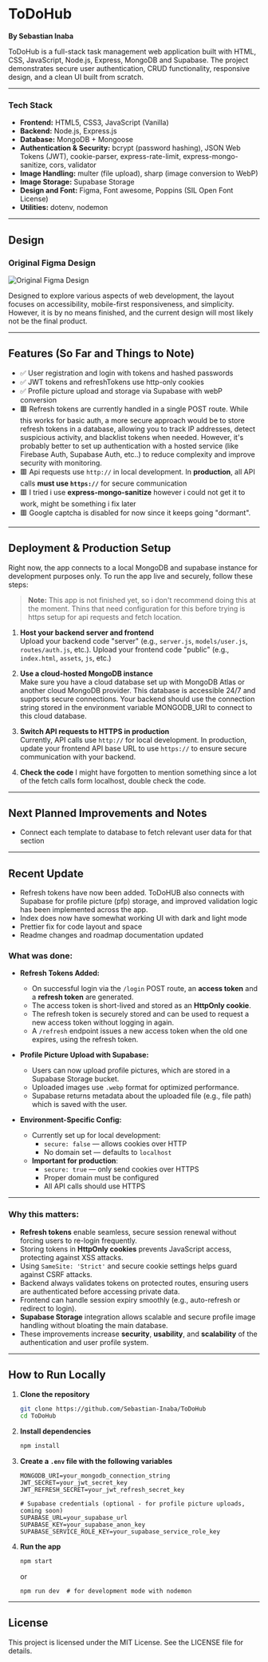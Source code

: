 # ToDoHub

**By Sebastian Inaba**

ToDoHub is a full-stack task management web application built with HTML, CSS, JavaScript, Node.js, Express, MongoDB and Supabase. The project demonstrates secure user authentication, CRUD functionality, responsive design, and a clean UI built from scratch.

---

### Tech Stack

- **Frontend:** HTML5, CSS3, JavaScript (Vanilla)
- **Backend:** Node.js, Express.js
- **Database:** MongoDB + Mongoose
- **Authentication & Security:** bcrypt (password hashing), JSON Web Tokens (JWT), cookie-parser, express-rate-limit, express-mongo-sanitize, cors, validator
- **Image Handling:** multer (file upload), sharp (image conversion to WebP)
- **Image Storage:** Supabase Storage
- **Design and Font:** Figma, Font awesome, Poppins (SIL Open Font License)
- **Utilities:** dotenv, nodemon

---

## Design

### Original Figma Design

![Original Figma Design](githubImages/figmaDesign.png)

Designed to explore various aspects of web development, the layout focuses on accessibility, mobile-first responsiveness, and simplicity.  
However, it is by no means finished, and the current design will most likely not be the final product.

---

## Features (So Far and Things to Note)

- ✅ User registration and login with tokens and hashed passwords
- ✅ JWT tokens and refreshTokens use http-only cookies
- ✅ Profile picture upload and storage via Supabase with webP conversion
- 🟥 Refresh tokens are currently handled in a single POST route. While this works for basic auth, a more secure approach would be to store refresh tokens in a database, allowing you to track IP addresses, detect suspicious activity, and blacklist tokens when needed.
  However, it's probably better to set up authentication with a hosted service (like Firebase Auth, Supabase Auth, etc..) to reduce complexity and improve security with monitoring.
- 🟥 Api requests use `http://` in local development. In **production**, all API calls **must use `https://`** for secure communication
- 🟥 I tried i use **express-mongo-sanitize** however i could not get it to work, might be something i fix later
- 🟥 Google captcha is disabled for now since it keeps going "dormant".

---

## Deployment & Production Setup

Right now, the app connects to a local MongoDB and supabase instance for development purposes only. To run the app live and securely, follow these steps:

> **Note:** This app is not finished yet, so i don't recommend doing this at the moment. Thins that need configuration for this before trying is https setup for api requests and fetch location.

1. **Host your backend server and frontend**  
   Upload your backend code "server" (e.g., `server.js`, `models/user.js`, `routes/auth.js`, etc.).
   Upload your frontend code "public" (e.g., `index.html`, `assets`, `js`, etc.)

3. **Use a cloud-hosted MongoDB instance**  
   Make sure you have a cloud database set up with MongoDB Atlas or another cloud MongoDB provider. This database is accessible 24/7 and supports secure connections. Your backend should use the connection string stored in the environment variable MONGODB_URI to connect to this cloud database.

4. **Switch API requests to HTTPS in production**  
   Currently, API calls use `http://` for local development. In production, update your frontend API base URL to use `https://` to ensure secure communication with your backend.

5. **Check the code**
   I might have forgotten to mention something since a lot of the fetch calls form localhost, double check the code.

---

## Next Planned Improvements and Notes

- Connect each template to database to fetch relevant user data for that section

---

## Recent Update

- Refresh tokens have now been added. ToDoHUB also connects with Supabase for profile picture (pfp) storage, and improved validation logic has been implemented across the app.
- Index does now have somewhat working UI with dark and light mode
- Prettier fix for code layout and space
- Readme changes and roadmap documentation updated 

### What was done:

- **Refresh Tokens Added:**
    - On successful login via the `/login` POST route, an **access token** and a **refresh token** are generated.
    - The access token is short-lived and stored as an **HttpOnly cookie**.
    - The refresh token is securely stored and can be used to request a new access token without logging in again.
    - A `/refresh` endpoint issues a new access token when the old one expires, using the refresh token.

- **Profile Picture Upload with Supabase:**
    - Users can now upload profile pictures, which are stored in a Supabase Storage bucket.
    - Uploaded images use `.webp` format for optimized performance.
    - Supabase returns metadata about the uploaded file (e.g., file path) which is saved with the user.

- **Environment-Specific Config:**
    - Currently set up for local development:
        - `secure: false` — allows cookies over HTTP
        - No domain set — defaults to `localhost`
    - **Important for production**:
        - `secure: true` — only send cookies over HTTPS
        - Proper domain must be configured
        - All API calls should use HTTPS

---

### Why this matters:

- **Refresh tokens** enable seamless, secure session renewal without forcing users to re-login frequently.
- Storing tokens in **HttpOnly cookies** prevents JavaScript access, protecting against XSS attacks.
- Using `SameSite: 'Strict'` and secure cookie settings helps guard against CSRF attacks.
- Backend always validates tokens on protected routes, ensuring users are authenticated before accessing private data.
- Frontend can handle session expiry smoothly (e.g., auto-refresh or redirect to login).
- **Supabase Storage** integration allows scalable and secure profile image handling without bloating the main database.
- These improvements increase **security**, **usability**, and **scalability** of the authentication and user profile system.

---

## How to Run Locally

1. **Clone the repository**

    ```bash
    git clone https://github.com/Sebastian-Inaba/ToDoHub
    cd ToDoHub
    ```

2. **Install dependencies**

    ```bash
    npm install
    ```

3. **Create a `.env` file with the following variables**

    ```
    MONGODB_URI=your_mongodb_connection_string
    JWT_SECRET=your_jwt_secret_key
    JWT_REFRESH_SECRET=your_jwt_refresh_secret_key

    # Supabase credentials (optional - for profile picture uploads, coming soon)
    SUPABASE_URL=your_supabase_url
    SUPABASE_KEY=your_supabase_anon_key
    SUPABASE_SERVICE_ROLE_KEY=your_supabase_service_role_key
    ```

4. **Run the app**

    ```bash
    npm start
    ```

    or

    ```
    npm run dev  # for development mode with nodemon
    ```

---

## License

This project is licensed under the MIT License. See the LICENSE file for details.
